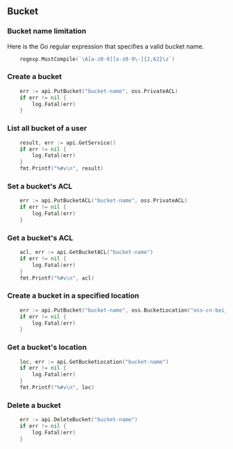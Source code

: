 Bucket
------

### Bucket name limitation

Here is the Go regular expression that specifies a valid bucket name.

```go
	regexp.MustCompile(`\A[a-z0-9][a-z0-9\-]{2,62}\z`)
```

### Create a bucket

```go
	err := api.PutBucket("bucket-name", oss.PrivateACL)
	if err != nil {
		log.Fatal(err)
	}
```

### List all bucket of a user

```go
	result, err := api.GetService()
	if err != nil {
		log.Fatal(err)
	}
	fmt.Printf("%#v\n", result)
```

### Set a bucket's ACL

```go
	err := api.PutBucketACL("bucket-name", oss.PrivateACL)
	if err != nil {
		log.Fatal(err)
	}
```

### Get a bucket's ACL

```go
	acl, err := api.GetBucketACL("bucket-name")
	if err != nil {
		log.Fatal(err)
	}
	fmt.Printf("%#v\n", acl)
```

### Create a bucket in a specified location

```go
	err := api.PutBucket("bucket-name", oss.BucketLocation("oss-cn-beijing"))
	if err != nil {
		log.Fatal(err)
	}
```

### Get a bucket's location

```go
	loc, err := api.GetBucketLocation("bucket-name")
	if err != nil {
		log.Fatal(err)
	}
	fmt.Printf("%#v\n", loc)
```

### Delete a bucket

```go
	err := api.DeleteBucket("bucket-name")
	if err != nil {
		log.Fatal(err)
	}
```
